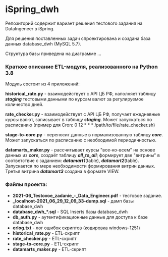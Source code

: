 # iSpring_dwh

Репозиторий содержит вариант решения тестового задания на DataIngeneer в iSpring.

Для решения поставленных задач спроектирована и создана база данных database_dwh (MySQL 5.7).

Структура базы приведена на диаграмме ...

### Краткое описание ETL-модуля, реализованного на Python 3.8

Модуль состоит из 4 приложений:

**historical_rate.py** - взаимодействует с API ЦБ РФ, наполняет таблицу ***staging*** тестовыми данными по курсам валют за регулируемое количество дней.

**rate_checker.py** - взаимодействует с API ЦБ РФ, получает ежедневные курсы валют, 
записывает в таблицу ***staging***. Может запускаться по расписанию (пример для Cron: 0 12 * * * /path/to/file/rate_checker.sh)

**stage-to-core.py** - переносит данные в нормализованную таблицу ***core***. Может запускаться по расписанию с необходимой периодичностью.

**datamarts_maker.py** - рассчитывает курсы "все-ко-всем" на основе данных из ***core***, 
создаёт таблицу ***all_to_all***; формирует две "витрины" в соответствие с заданием: ***datamart1***(table), ***datamart2***(table).
Запускается по мере необходимости формирования витрин данных. Третья витрина ***datamart3*** создана в формате VIEW.

### Файлы проекта:

- **2021-06_Testovoe_zadanie_-_Data_Engineer.pdf** - тестовое задание.
- **_localhost-2021_06_29_12_09_33-dump.sql** - дамп базы database_dwh
- **database_dwh_*.sql** - SQL Inserts базы database_dwh
- **db_auth.py** - аутентификационные данные для доступа к базе database_dwh
- **erlog.txt** - лог ошибок скриптов (кодировка windows-1251)
- **historical_rate.py** - ETL-скрипт
- **rate_checker.py** - ETL-скрипт
- **stage-to-core.py** - ETL-скрипт
- **datamarts_maker.py** - ETL-скрипт


